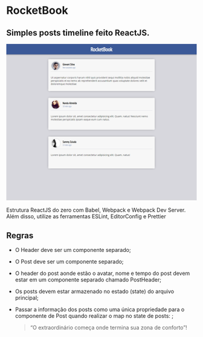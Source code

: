 # RocketBook

## Simples posts timeline feito ReactJS.

![Screenshot](screenshot.png)

Estrutura ReactJS do zero com Babel, Webpack e Webpack Dev Server. Além
disso, utilize as ferramentas ESLint, EditorConfig e Prettier

## Regras

- O Header deve ser um componente separado;
- O Post deve ser um componente separado;
- O header do post aonde estão o avatar, nome e tempo do post devem estar em um componente separado chamado PostHeader;
- Os posts devem estar armazenado no estado (state) do arquivo principal;
- Passar a informação dos posts como uma única propriedade para o
  componente de Post quando realizar o map no state de posts: ;

  > “O extraordinário começa onde termina sua zona de conforto”!
